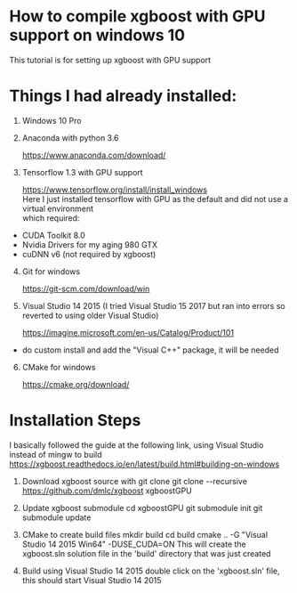 # How to compile xgboost with GPU support on windows 10

This tutorial is for setting up xgboost with GPU support

# Things I had already installed:

1. Windows 10 Pro

2. Anaconda with python 3.6

   https://www.anaconda.com/download/  

3. Tensorflow 1.3 with GPU support

   https://www.tensorflow.org/install/install_windows  
   Here I just installed tensorflow with GPU as the default and did not use a virtual environment  
   which required:  
  * CUDA Toolkit 8.0
  * Nvidia Drivers for my aging 980 GTX
  * cuDNN v6 (not required by xgboost)
  
   

4. Git for windows

   https://git-scm.com/download/win  

5. Visual Studio 14 2015 (I tried Visual Studio 15 2017 but ran into errors so reverted to using older Visual Studio)

   https://imagine.microsoft.com/en-us/Catalog/Product/101  
  * do custom install and add the "Visual C++" package, it will be needed


6. CMake for windows

   https://cmake.org/download/  

# Installation Steps
I basically followed the guide at the following link, using Visual Studio instead of mingw to build
https://xgboost.readthedocs.io/en/latest/build.html#building-on-windows

1. Download xgboost source with git clone
git clone --recursive https://github.com/dmlc/xgboost xgboostGPU

2. Update xgboost submodule
cd xgboostGPU
git submodule init
git submodule update

3. CMake to create build files
mkdir build
cd build
cmake .. -G "Visual Studio 14 2015 Win64" -DUSE_CUDA=ON
This will create the xgboost.sln solution file in the 'build' directory that was just created

4. Build using Visual Studio 14 2015
double click on the 'xgboost.sln' file, this should start Visual Studio 14 2015
